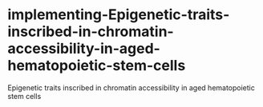 # implementing-Epigenetic-traits-inscribed-in-chromatin-accessibility-in-aged-hematopoietic-stem-cells
Epigenetic traits inscribed in chromatin accessibility in aged hematopoietic stem cells
